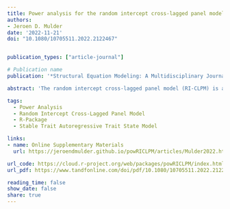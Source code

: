 ```yaml
---
title: Power analysis for the random intercept cross-lagged panel model using the powRICLPM R-package
authors:
- Jeroen D. Mulder
date: '2022-11-21'
doi: "10.1080/10705511.2022.2122467"


publication_types: ["article-journal"]

# Publication name
publication: '*Structural Equation Modeling: A Multidisciplinary Journal, 30*(4)'

abstract: 'The random intercept cross-lagged panel model (RI-CLPM) is a popular model among psychologists for studying reciprocal effects in longitudinal panel data. Although various texts and software packages have been published concerning power analyses for structural equation models (SEM) generally, none have proposed a power analysis strategy that is tailored to the particularities of the RI-CLPM. This can be problematic because mismatches between the power analysis design, the model, and reality, can negatively impact the validity of the recommended sample size and number of repeated measures. As power analyses play an increasingly important role in the preparation phase of research projects, an RI-CLPM-specific strategy for the design of a power analysis is detailed, and implemented in the R package powRICLPM. This paper focuses on the (basic) bivariate RI-CLPM, and extensions to include constraints over time, measurement error (leading to the stable trait autoregressive trait state model), non-normal data, and bounded estimation.'

tags: 
  - Power Analysis
  - Random Intercept Cross-Lagged Panel Model
  - R-Package
  - Stable Trait Autoregressive Trait State Model

links:
- name: Online Supplementary Materials
  url: https://jeroendmulder.github.io/powRICLPM/articles/Mulder2022.html

url_code: https://cloud.r-project.org/web/packages/powRICLPM/index.html
url_pdf: https://www.tandfonline.com/doi/pdf/10.1080/10705511.2022.2122467?download=true

reading_time: false
show_date: false
share: true
---
```

